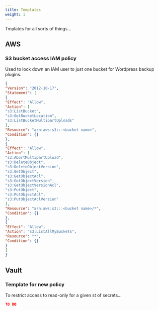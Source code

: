 ```yaml
---
title: Templates
weight: 1
---
```


Tmplates for all sorts of things...

AWS
---

### S3 bucket access IAM policy
Used to lock down an IAM user to just one bucket for Wordpress backup plugins.

```json
{
"Version": "2012-10-17",
"Statement": [
{
"Effect": "Allow",
"Action": [
"s3:ListBucket",
"s3:GetBucketLocation",
"s3:ListBucketMultipartUploads"
],
"Resource": "arn:aws:s3:::<bucket name>",
"Condition": {}
},
{
"Effect": "Allow",
"Action": [
"s3:AbortMultipartUpload",
"s3:DeleteObject",
"s3:DeleteObjectVersion",
"s3:GetObject",
"s3:GetObjectAcl",
"s3:GetObjectVersion",
"s3:GetObjectVersionAcl",
"s3:PutObject",
"s3:PutObjectAcl",
"s3:PutObjectAclVersion"
],
"Resource": "arn:aws:s3:::<bucket name>/*",
"Condition": {}
},
{
"Effect": "Allow",
"Action": "s3:ListAllMyBuckets",
"Resource": "*",
"Condition": {}
}
]
}
```

Vault
-----

### Template for new policy

To restrict access to read-only for a given st of secrets...

```json
TO DO
```
